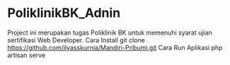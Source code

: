 # PoliklinikBK_Adnin
Project ini merupakan tugas Poliklinik BK untuk memenuhi syarat ujian sertifikasi Web Developer.
Cara Install
git clone https://github.com/ilyasskurnia/Mandiri-Pribumi.git
Cara Run Aplikasi
php artisan serve
